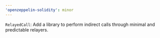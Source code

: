 ```yaml
---
'openzeppelin-solidity': minor
---
```


`RelayedCall`: Add a library to perform indirect calls through minimal and predictable relayers.
